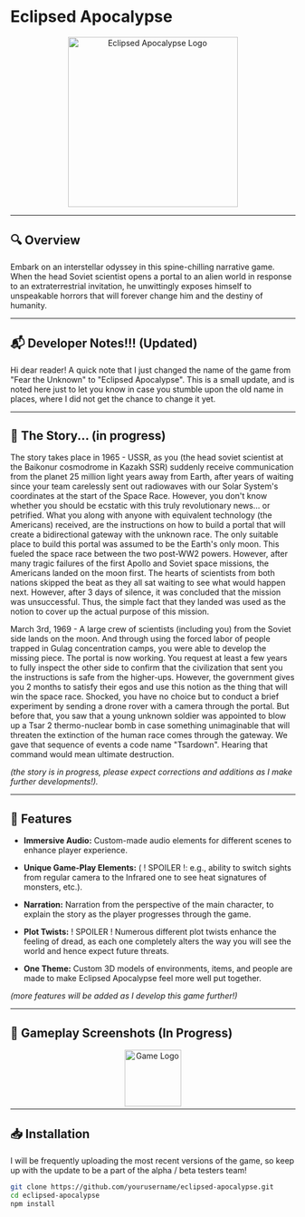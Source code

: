 # Eclipsed Apocalypse

<div align="center">
  <img src="game_logo.png" alt="Eclipsed Apocalypse Logo" width="300">
</div>

---

## 🔍 Overview

Embark on an interstellar odyssey in this spine-chilling narrative game. When the head Soviet scientist opens a portal to an alien world in response to an extraterrestrial invitation, he unwittingly exposes himself to unspeakable horrors that will forever change him and the destiny of humanity.


---

## 📬 Developer Notes!!! (Updated)

Hi dear reader! A quick note that I just changed the name of the game from "Fear the Unknown" to "Eclipsed Apocalypse". This is a small update, and is noted here just to let you know in case you stumble upon the old name in places, where I did not get the chance to change it yet.

---

## 📖 The Story... (in progress)

The story takes place in 1965 - USSR, as you (the head soviet scientist at the Baikonur cosmodrome in Kazakh SSR) suddenly receive communication from the planet 25 million light years away from Earth, after years of waiting since your team carelessly sent out radiowaves with our Solar System's coordinates at the start of the Space Race. However, you don't know whether you should be ecstatic with this truly revolutionary news... or petrified. What you along with anyone with equivalent technology (the Americans) received, are the instructions on how to build a portal that will create a bidirectional gateway with the unknown race. The only suitable place to build this portal was assumed to be the Earth's only moon. This fueled the space race between the two post-WW2 powers. However, after many tragic failures of the first Apollo and Soviet space missions, the Americans landed on the moon first. The hearts of scientists from both nations skipped the beat as they all sat waiting to see what would happen next. However, after 3 days of silence, it was concluded that the mission was unsuccessful. Thus, the simple fact that they landed was used as the notion to cover up the actual purpose of this mission. 

March 3rd, 1969 - A large crew of scientists (including you) from the Soviet side lands on the moon. And through using the forced labor of people trapped in Gulag concentration camps, you were able to develop the missing piece. The portal is now working. You request at least a few years to fully inspect the other side to confirm that the civilization that sent you the instructions is safe from the higher-ups. However, the government gives you 2 months to satisfy their egos and use this notion as the thing that will win the space race. Shocked, you have no choice but to conduct a brief experiment by sending a drone rover with a camera through the portal. But before that, you saw that a young unknown soldier was appointed to blow up a Tsar 2 thermo-nuclear bomb in case something unimaginable that will threaten the extinction of the human race comes through the gateway. We gave that sequence of events a code name "Tsardown". Hearing that command would mean ultimate destruction. 

_(the story is in progress, please expect corrections and additions as I make further developments!)._

---

## 👾 Features

- **Immersive Audio:** Custom-made audio elements for different scenes to enhance player experience.
  
- **Unique Game-Play Elements:** ( ! SPOILER !: e.g., ability to switch sights from regular camera to the Infrared one to see heat signatures of monsters, etc.).

- **Narration:** Narration from the perspective of the main character, to explain the story as the player progresses through the game.

- **Plot Twists:** ! SPOILER ! Numerous different plot twists enhance the feeling of dread, as each one completely alters the way you will see the world and hence expect future threats. 

- **One Theme:** Custom 3D models of environments, items, and people are made to make Eclipsed Apocalypse feel more well put together. 

_(more features will be added as I develop this game further!)_

---

## 📸 Gameplay Screenshots (In Progress)

<div align="center">
  <img src="📸 Gameplay Screenshots/Gameplay.png" alt="Game Logo" style="width: 100px; margin-bottom: -10px;">
</div>



---

## 📥 Installation
  I will be frequently uploading the most recent versions of the game, so keep up with the update to be a part of the alpha / beta testers team! 

  
```bash
git clone https://github.com/yourusername/eclipsed-apocalypse.git
cd eclipsed-apocalypse
npm install




